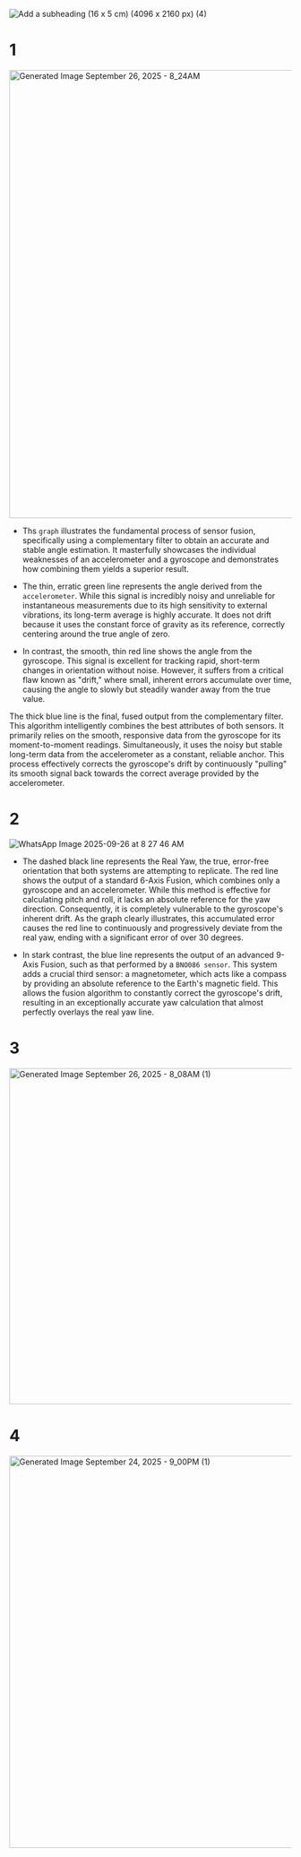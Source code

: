 
![Add a subheading (16 x 5 cm) (4096 x 2160 px) (4)](https://github.com/user-attachments/assets/72b55f8b-9091-4b58-a246-8826f7c33bf9)

# 1
<img width="1400" height="800" alt="Generated Image September 26, 2025 - 8_24AM" src="https://github.com/user-attachments/assets/de6ad322-db04-4097-b434-882e1a346bd5" />

- Ths `graph` illustrates the fundamental process of sensor fusion, specifically using a complementary filter to obtain an accurate and stable angle estimation. It masterfully showcases the individual weaknesses of an accelerometer and a gyroscope and demonstrates how combining them yields a superior result.

- The thin, erratic green line represents the angle derived from the `accelerometer`. While this signal is incredibly noisy and unreliable for instantaneous measurements due to its high sensitivity to external vibrations, its long-term average is highly accurate. It does not drift because it uses the constant force of gravity as its reference, correctly centering around the true angle of zero.
  
- In contrast, the smooth, thin red line shows the angle from the gyroscope. This signal is excellent for tracking rapid, short-term changes in orientation without noise. However, it suffers from a critical flaw known as "drift," where small, inherent errors accumulate over time, causing the angle to slowly but steadily wander away from the true value.
  
The thick blue line is the final, fused output from the complementary filter. This algorithm intelligently combines the best attributes of both sensors. It primarily relies on the smooth, responsive data from the gyroscope for its moment-to-moment readings. Simultaneously, it uses the noisy but stable long-term data from the accelerometer as a constant, reliable anchor.
This process effectively corrects the gyroscope's drift by continuously "pulling" its smooth signal back towards the correct average provided by the accelerometer.

# 2
![WhatsApp Image 2025-09-26 at 8 27 46 AM](https://github.com/user-attachments/assets/306d4c11-6e32-47e0-ab34-9debfb363ac7)

- The dashed black line represents the Real Yaw, the true, error-free orientation that both systems are attempting to replicate.
The red line shows the output of a standard 6-Axis Fusion, which combines only a gyroscope and an accelerometer. While this method is effective for calculating pitch and roll, it lacks an absolute reference for the yaw direction. Consequently, it is completely vulnerable to the gyroscope's inherent drift. As the graph clearly illustrates, this accumulated error causes the red line to continuously and progressively deviate from the real yaw, ending with a significant error of over 30 degrees.

- In stark contrast, the blue line represents the output of an advanced 9-Axis Fusion, such as that performed by a `BNO086 sensor`. This system adds a crucial third sensor: a magnetometer, which acts like a compass by providing an absolute reference to the Earth's magnetic field. This allows the fusion algorithm to constantly correct the gyroscope's drift, resulting in an exceptionally accurate yaw calculation that almost perfectly overlays the real yaw line.


# 3
<img width="1000" height="600" alt="Generated Image September 26, 2025 - 8_08AM (1)" src="https://github.com/user-attachments/assets/e896548e-b0d2-492a-8add-6beeea507c53" />

# 4
<img width="1200" height="700" alt="Generated Image September 24, 2025 - 9_00PM (1)" src="https://github.com/user-attachments/assets/b6644634-17e4-4852-b234-5fa3efcad33c" />
